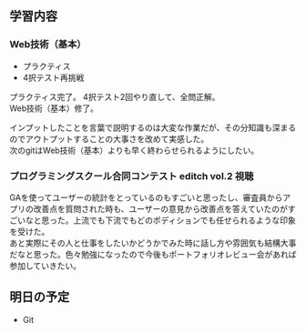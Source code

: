 ## 学習内容

### **Web技術（基本）**
- プラクティス
- 4択テスト再挑戦

プラクティス完了。
4択テスト2回やり直して、全問正解。    
Web技術（基本）修了。

インプットしたことを言葉で説明するのは大変な作業だが、その分知識も深まるのでアウトプットすることの大事さを改めて実感した。    
次のgitはWeb技術（基本）よりも早く終わらせられるようにしたい。

### **プログラミングスクール合同コンテスト editch vol.2 視聴**

GAを使ってユーザーの統計をとっているのもすごいと思ったし、審査員からアプリの改善点を質問された時も、ユーザーの意見から改善点を答えていたのがすごいなと思った。上流でも下流でもどのポディションでも任せられるような印象を受けた。    
あと実際にその人と仕事をしたいかどうかでみた時に話し方や雰囲気も結構大事だなと思った。色々勉強になったので今後もポートフォリオレビュー会があれば参加していきたい。

## 明日の予定

- Git
